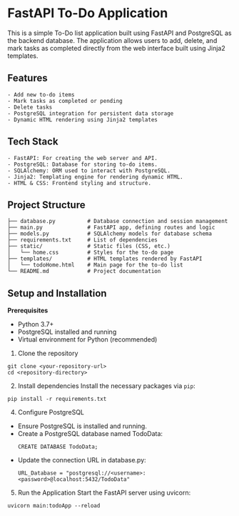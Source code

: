 # FastAPI To-Do Application

This is a simple To-Do list application built using FastAPI and PostgreSQL as the backend database. The application allows users to add, delete, and mark tasks as completed directly from the web interface built using Jinja2 templates.

## Features

    - Add new to-do items
    - Mark tasks as completed or pending
    - Delete tasks
    - PostgreSQL integration for persistent data storage
    - Dynamic HTML rendering using Jinja2 templates

## Tech Stack

    - FastAPI: For creating the web server and API.
    - PostgreSQL: Database for storing to-do items.
    - SQLAlchemy: ORM used to interact with PostgreSQL.
    - Jinja2: Templating engine for rendering dynamic HTML.
    - HTML & CSS: Frontend styling and structure.

## Project Structure

```
├── database.py          # Database connection and session management
├── main.py              # FastAPI app, defining routes and logic
├── models.py            # SQLAlchemy models for database schema
├── requirements.txt     # List of dependencies
├── static/              # Static files (CSS, etc.)
│   └── home.css         # Styles for the to-do page
├── templates/           # HTML templates rendered by FastAPI
│   └── todoHome.html    # Main page for the to-do list
└── README.md            # Project documentation
```


## Setup and Installation

 **Prerequisites**
- Python 3.7+
- PostgreSQL installed and running
- Virtual environment for Python (recommended)

1. Clone the repository
```
git clone <your-repository-url>
cd <repository-directory>
```
2. Install dependencies
Install the necessary packages via `pip`:
```
pip install -r requirements.txt
```
4. Configure PostgreSQL
- Ensure PostgreSQL is installed and running.
- Create a PostgreSQL database named TodoData:
  ```
  CREATE DATABASE TodoData;
  ```
- Update the connection URL in database.py:
  ```
  URL_Database = "postgresql://<username>:<password>@localhost:5432/TodoData"
  ```
5. Run the Application
Start the FastAPI server using uvicorn:
```
uvicorn main:todoApp --reload
```
